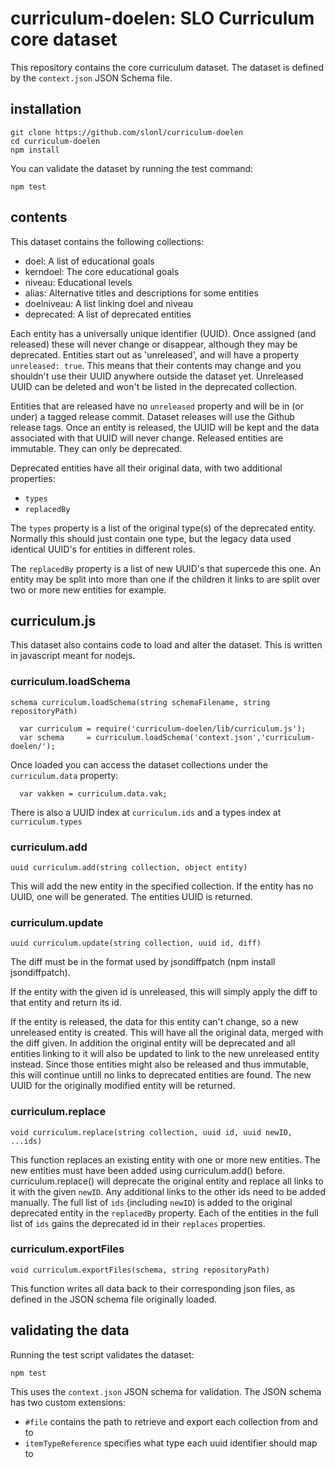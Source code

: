 # curriculum-doelen: SLO Curriculum core dataset

This repository contains the core curriculum dataset. The dataset is defined by the `context.json` JSON Schema file. 

## installation

```
git clone https://github.com/slonl/curriculum-doelen
cd curriculum-doelen
npm install
```

You can validate the dataset by running the test command:

```
npm test
```

## contents

This dataset contains the following collections:

- doel: A list of educational goals
- kerndoel: The core educational goals
- niveau: Educational levels
- alias: Alternative titles and descriptions for some entities
- doelniveau: A list linking doel and niveau
- deprecated: A list of deprecated entities

Each entity has a universally unique identifier (UUID). Once assigned (and released) these will never change or disappear, although they may be deprecated. Entities start out as 'unreleased', and will have a property `unreleased: true`. This means that their contents may change and you shouldn't use their UUID anywhere outside the dataset yet. Unreleased UUID can be deleted and won't be listed in the deprecated collection.

Entities that are released have no `unreleased` property and will be in (or under) a tagged release commit. Dataset releases will use the Github release tags. Once an entity is released, the UUID will be kept and the data associated with that UUID will never change. Released entities are immutable. They can only be deprecated. 

Deprecated entities have all their original data, with two additional properties:
- `types`
- `replacedBy`

The `types` property is a list of the original type(s) of the deprecated entity. Normally this should just contain one type, but the legacy data used identical UUID's for entities in different roles.

The `replacedBy` property is a list of new UUID's that supercede this one. An entity may be split into more than one if the children it links to are split over two or more new entities for example.

## curriculum.js

This dataset also contains code to load and alter the dataset. This is written in javascript meant for nodejs.

### curriculum.loadSchema
`schema curriculum.loadSchema(string schemaFilename, string repositoryPath)`

```
  var curriculum = require('curriculum-doelen/lib/curriculum.js');
  var schema     = curriculum.loadSchema('context.json','curriculum-doelen/');
```
Once loaded you can access the dataset collections under the `curriculum.data` property:

```
  var vakken = curriculum.data.vak;
```

There is also a UUID index at `curriculum.ids` and a types index at `curriculum.types`

### curriculum.add
`uuid curriculum.add(string collection, object entity)`

This will add the new entity in the specified collection. If the entity has no UUID, one will be generated. The entities UUID is returned.

### curriculum.update
`uuid curriculum.update(string collection, uuid id, diff)`

The diff must be in the format used by jsondiffpatch (npm install jsondiffpatch).

If the entity with the given id is unreleased, this will simply apply the diff to that entity and return its id. 

If the entity is released, the data for this entity can't change, so a new unreleased entity is created. This will have all the original data, merged with the diff given. In addition the original entity will be deprecated and all entities linking to it will also be updated to link to the new unreleased entity instead. Since those entities might also be released and thus immutable, this will continue untill no links to deprecated entities are found. The new UUID for the originally modified entity will be returned.

### curriculum.replace
`void curriculum.replace(string collection, uuid id, uuid newID, ...ids)`

This function replaces an existing entity with one or more new entities. The new entities must have been added using curriculum.add() before. curriculum.replace() will deprecate the original entity and replace all links to it with the given `newID`. Any additional links to the other ids need to be added manually. The full list of `ids` (including `newID`) is added to the original deprecated entity in the `replacedBy` property. Each of the entities in the full list of `ids` gains the deprecated id in their `replaces` properties.

### curriculum.exportFiles
`void curriculum.exportFiles(schema, string repositoryPath)`

This function writes all data back to their corresponding json files, as defined in the JSON schema file originally loaded.


## validating the data

Running the test script validates the dataset:

```
npm test
```

This uses the `context.json` JSON schema for validation. The JSON schema has two custom extensions:

- `#file` contains the path to retrieve and export each collection from and to
- `itemTypeReference` specifies what type each uuid identifier should map to

